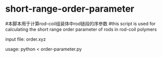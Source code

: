 # short-range-order-parameter
#本脚本用于计算rod-coil组装体中rod链段的序参数
#this script is used for calculating the short range order parameter of rods in rod-coil polymers

input file:
    order.xyz

usage:
    python < order-parameter.py
